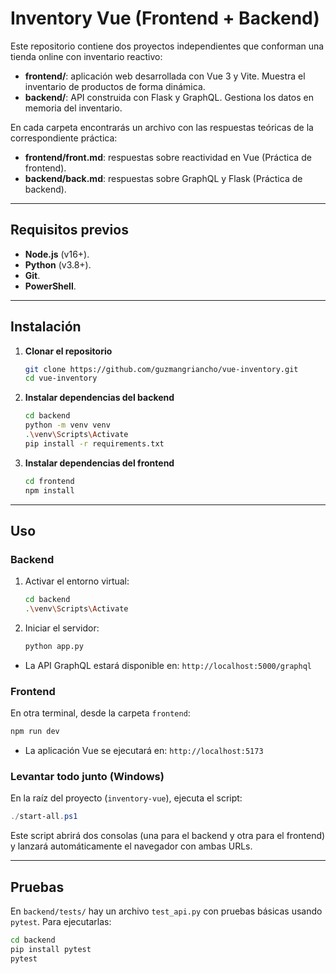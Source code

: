 # Inventory Vue (Frontend + Backend)

Este repositorio contiene dos proyectos independientes que conforman una tienda online con inventario reactivo:

- **frontend/**: aplicación web desarrollada con Vue 3 y Vite. Muestra el inventario de productos de forma dinámica.
- **backend/**: API construida con Flask y GraphQL. Gestiona los datos en memoria del inventario.

En cada carpeta encontrarás un archivo con las respuestas teóricas de la correspondiente práctica:

- **frontend/front.md**: respuestas sobre reactividad en Vue (Práctica de frontend).
- **backend/back.md**: respuestas sobre GraphQL y Flask (Práctica de backend).

---

## Requisitos previos

- **Node.js** (v16+).
- **Python** (v3.8+).
- **Git**.
- **PowerShell**.

---

## Instalación

1. **Clonar el repositorio**

   ```bash
   git clone https://github.com/guzmangriancho/vue-inventory.git
   cd vue-inventory
   ```

2. **Instalar dependencias del backend**

   ```bash
   cd backend
   python -m venv venv
   .\venv\Scripts\Activate
   pip install -r requirements.txt
   ```

3. **Instalar dependencias del frontend**

   ```bash
   cd frontend
   npm install
   ```

---

## Uso

### Backend

1. Activar el entorno virtual:

   ```bash
   cd backend
   .\venv\Scripts\Activate
   ```

2. Iniciar el servidor:

   ```bash
   python app.py
   ```

- La API GraphQL estará disponible en:
  `http://localhost:5000/graphql`

### Frontend

En otra terminal, desde la carpeta `frontend`:

```bash
npm run dev
```

- La aplicación Vue se ejecutará en:
  `http://localhost:5173`

### Levantar todo junto (Windows)

En la raíz del proyecto (`inventory-vue`), ejecuta el script:

```powershell
./start-all.ps1
```

Este script abrirá dos consolas (una para el backend y otra para el frontend) y lanzará automáticamente el navegador con ambas URLs.

---

## Pruebas

En `backend/tests/` hay un archivo `test_api.py` con pruebas básicas usando `pytest`. Para ejecutarlas:

```bash
cd backend
pip install pytest
pytest
```
